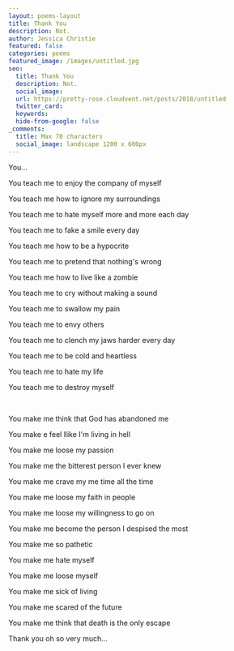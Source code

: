 ```yaml
---
layout: poems-layout
title: Thank You
description: Not.
author: Jessica Christie
featured: false
categories: poems
featured_image: /images/untitled.jpg
seo:
  title: Thank You
  description: Not.
  social_image:
  url: https://pretty-rose.cloudvent.net/posts/2018/untitled
  twitter_card:
  keywords:
  hide-from-google: false
_comments:
  title: Max 70 characters
  social_image: landscape 1200 x 600px
---
```

You...

You teach me to enjoy the company of myself

You teach me how to ignore my surroundings

You teach me to hate myself more and more each day

You teach me to fake a smile every day

You teach me how to be a hypocrite

You teach me to pretend that nothing's wrong

You teach me how to live like a zombie

You teach me to cry without making a sound

You teach me to swallow my pain

You teach me to envy others

You teach me to clench my jaws harder every day

You teach me to be cold and heartless

You teach me to hate my life

You teach me to destroy myself

&nbsp;

You make me think that God has abandoned me

You make e feel llike I'm living in hell

You make me loose my passion

You make me the bitterest person I ever knew

You make me crave my me time all the time

You make me loose my faith in people

You make me loose my willingness to go on

You make me become the person I despised the most

You make me so pathetic

You make me hate myself

You make me loose myself

You make me sick of living

You make me scared of the future

You make me think that death is the only escape

Thank you oh so very much...

&nbsp;
